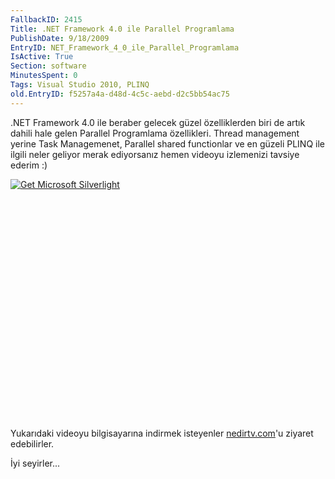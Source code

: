 ```yaml
---
FallbackID: 2415
Title: .NET Framework 4.0 ile Parallel Programlama
PublishDate: 9/18/2009
EntryID: NET_Framework_4_0_ile_Parallel_Programlama
IsActive: True
Section: software
MinutesSpent: 0
Tags: Visual Studio 2010, PLINQ
old.EntryID: f5257a4a-d48d-4c5c-aebd-d2c5bb54ac75
---
```

.NET Framework 4.0 ile beraber gelecek güzel özelliklerden biri de artık
dahili hale gelen Parallel Programlama özellikleri. Thread management
yerine Task Managemenet, Parallel shared functionlar ve en güzeli PLINQ
ile ilgili neler geliyor merak ediyorsanız hemen videoyu izlemenizi
tavsiye ederim :)

<div style="width:512px;height:384px;">

[![Get Microsoft
Silverlight](http://go2.microsoft.com/fwlink/?LinkId=108181)](http://go2.microsoft.com/fwlink/?LinkID=124807)

</div>

Yukarıdaki videoyu bilgisayarına indirmek isteyenler
[nedirtv.com](http://www.nedirtv.com/video/darony_170909_tbl_plinq.aspx)'u
ziyaret edebilirler.

İyi seyirler...


